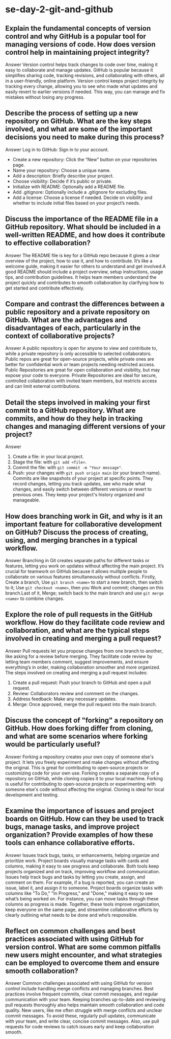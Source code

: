 # se-day-2-git-and-github
## Explain the fundamental concepts of version control and why GitHub is a popular tool for managing versions of code. How does version control help in maintaining project integrity?
Answer
Version control helps track changes to code over time, making it easy to collaborate and manage updates. GitHub is popular because it simplifies sharing code, tracking revisions, and collaborating with others, all in a user-friendly, online platform. Version control keeps project integrity by tracking every change, allowing you to see who made what updates and easily revert to earlier versions if needed. This way, you can manage and fix mistakes without losing any progress.

## Describe the process of setting up a new repository on GitHub. What are the key steps involved, and what are some of the important decisions you need to make during this process?
Answer
Log in to GitHub: Sign in to your account.
- Create a new repository: Click the “New” button on your repositories page.
- Name your repository: Choose a unique name.
- Add a description: Briefly describe your project.
- Choose visibility: Decide if it’s public or private.
- Initialize with README: Optionally add a README file.
- Add .gitignore: Optionally include a .gitignore for excluding files.
- Add a license: Choose a license if needed.
Decide on visibility and whether to include initial files based on your project’s needs.

## Discuss the importance of the README file in a GitHub repository. What should be included in a well-written README, and how does it contribute to effective collaboration?
Answer
The README file is key for a GitHub repo because it gives a clear overview of the project, how to use it, and how to contribute. It’s like a welcome guide, making it easier for others to understand and get involved.A good README should include a project overview, setup instructions, usage tips, and contribution guidelines. It helps team members understand the project quickly and contributes to smooth collaboration by clarifying how to get started and contribute effectively.

## Compare and contrast the differences between a public repository and a private repository on GitHub. What are the advantages and disadvantages of each, particularly in the context of collaborative projects?
Answer
A public repository is open for anyone to view and contribute to, while a private repository is only accessible to selected collaborators. Public repos are great for open-source projects, while private ones are better for confidential work or team projects needing restricted access. Public Repositories are great for open collaboration and visibility, but may expose your code to everyone. Private Repositories are ideal for secure, controlled collaboration with invited team members, but restricts access and can limit external contributions.

## Detail the steps involved in making your first commit to a GitHub repository. What are commits, and how do they help in tracking changes and managing different versions of your project?
Answer
1. Create a file: in your local project.
2. Stage the file: with `git add <file>`.
3. Commit the file: with `git commit -m "Your message"`.
4. Push: your changes with `git push origin main` (or your branch name).
Commits are like snapshots of your project at specific points. They record changes, letting you track updates, see who made what changes, and easily switch between different versions or revert to previous ones. They keep your project's history organized and manageable.

## How does branching work in Git, and why is it an important feature for collaborative development on GitHub? Discuss the process of creating, using, and merging branches in a typical workflow.
Answer
Branching in Git creates separate paths for different tasks or features, letting you work on updates without affecting the main project. It’s crucial for teamwork on GitHub because it allows multiple people to collaborate on various features simultaneously without conflicts. Firstly, Create a branch, Use `git branch <name>` to start a new branch, then switch to it; Use `git checkout <name>`, then you Work and commit; changes on this branch.Last of it, Merge; switch back to the main branch and use `git merge <name>` to combine changes.


## Explore the role of pull requests in the GitHub workflow. How do they facilitate code review and collaboration, and what are the typical steps involved in creating and merging a pull request?
Answer
Pull requests let you propose changes from one branch to another, like asking for a review before merging. They facilitate code review by letting team members comment, suggest improvements, and ensure everything’s in order, making collaboration smoother and more organized.
The steps involved on creating and merging a pull request includes:
1. Create a pull request: Push your branch to GitHub and open a pull request.
2. Review: Collaborators review and comment on the changes.
3. Address feedback: Make any necessary updates.
4. Merge: Once approved, merge the pull request into the main branch.

## Discuss the concept of "forking" a repository on GitHub. How does forking differ from cloning, and what are some scenarios where forking would be particularly useful?
Answer
Forking a repository creates your own copy of someone else's project. It lets you freely experiment and make changes without affecting the original. This is great for contributing to open-source projects or customizing code for your own use. Forking creates a separate copy of a repository on GitHub, while cloning copies it to your local machine. Forking is useful for contributing to open-source projects or experimenting with someone else's code without affecting the original. Cloning is ideal for local development and testing.

## Examine the importance of issues and project boards on GitHub. How can they be used to track bugs, manage tasks, and improve project organization? Provide examples of how these tools can enhance collaborative efforts.
Answer
Issues track bugs, tasks, or enhancements, helping organize and prioritize work. Project boards visually manage tasks with cards and columns, making it easy to see progress and collaborate. Both tools keep projects organized and on track, improving workflow and communication. Issues help track bugs and tasks by letting you create, assign, and comment on them. For example, if a bug is reported, you can create an issue, label it, and assign it to someone. Project boards organize tasks with columns like "To Do," "In Progress," and "Done," making it easy to see what’s being worked on. For instance, you can move tasks through these columns as progress is made. Together, these tools improve organization, keep everyone on the same page, and streamline collaborative efforts by clearly outlining what needs to be done and who’s responsible.

## Reflect on common challenges and best practices associated with using GitHub for version control. What are some common pitfalls new users might encounter, and what strategies can be employed to overcome them and ensure smooth collaboration?
Answer
Common challenges associated with using GitHub for version control include handling merge conflicts and managing branches. Best practices involve frequent commits, clear commit messages, and regular communication with your team. Keeping branches up-to-date and reviewing pull requests thoroughly also helps maintain smooth collaboration and code quality. New users, like me often struggle with merge conflicts and unclear commit messages. To avoid these, regularly pull updates, communicate with your team, and write clear, concise commit messages. Also, use pull requests for code reviews to catch issues early and keep collaboration smooth.
